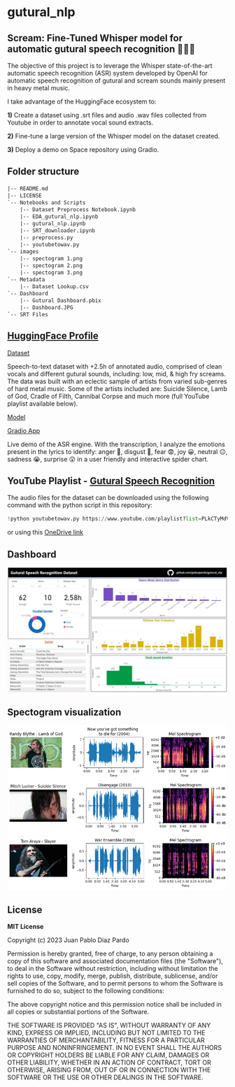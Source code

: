 # gutural_nlp

## Scream: Fine-Tuned Whisper model for automatic gutural speech recognition 🤟🤟🤟
The objective of this project is to leverage the Whisper state-of-the-art automatic speech recognition (ASR) system developed by OpenAI for automatic speech recognition of gutural and scream sounds mainly present in heavy metal music.

I take advantage of the HuggingFace ecosystem to:

**1)** Create a dataset using .srt files and audio .wav files collected from Youtube in order to annotate vocal sound extracts.

**2)** Fine-tune a large version of the Whisper model on the dataset created.

**3)** Deploy a demo on Space repository using Gradio.

## Folder structure

```
|-- README.md
|-- LICENSE
`-- Notebooks and Scripts
    |-- Dataset Preprocess Notebook.ipynb
    |-- EDA_gutural_nlp.ipynb
    |-- gutural_nlp.ipynb
    |-- SRT_downloader.ipynb
    |-- preprocess.py
    |-- youtubetowav.py
`-- images
    |-- spectogram 1.png
    |-- spectogram 2.png
    |-- spectogram 3.png
`-- Metadata
    |-- Dataset Lookup.csv
`-- Dashboard
    |-- Gutural Dashboard.pbix
    |-- Dashboard.JPG
`-- SRT Files
```
## [HuggingFace Profile](https://huggingface.co/jpdiazpardo)

[Dataset](https://huggingface.co/datasets/jpdiazpardo/guturalScream_metalVocals)

Speech-to-text dataset with +2.5h of annotated audio, comprised of clean vocals and different gutural sounds, including: low, mid, & high fry screams. The data was built with an eclectic sample of artists from varied sub-genres of hard metal music. Some of the artists included are: Suicide Silence, Lamb of God, Cradle of Filth, Cannibal Corpse and much more (full YouTube playlist available below).
  
[Model](https://huggingface.co/jpdiazpardo/whisper-tiny-metal)
  
[Gradio App](https://huggingface.co/spaces/jpdiazpardo/jpdiazpardo-whisper-tiny-metal)

Live demo of the ASR engine. With the transcription, I analyze the emotions present in the lyrics to identify: anger 🤬, disgust 🤢, fear 😨, joy 😀, neutral 😐, sadness 😭, surprise 😲 in a user friendly and interactive spider chart.

## YouTube Playlist - [Gutural Speech Recognition](https://www.youtube.com/playlist?list=PLkCTyMdVt0AHgp-80jqskjUtfHo-Ht4xy)
The audio files for the dataset can be downloaded using the following command with the python script in this repository:
```python
!python youtubetowav.py https://www.youtube.com/playlist?list=PLkCTyMdVt0AHgp-80jqskjUtfHo-Ht4xy
```
or using this [OneDrive link](https://livejaverianaedu-my.sharepoint.com/:f:/g/personal/juandiazp_javeriana_edu_co/EgXL8iZjxP9HsGKI7cbtMNMBOZJYtdVogvN_zX5-p8uC9A?e=gSJ6vR)

## Dashboard
![Alt text](Dashboard/Dashboard.JPG?raw=true)

## Spectogram visualization
![Alt text](images/spectogram_1.png?raw=true)
![Alt text](images/spectogram_2.png?raw=true)
![Alt text](images/spectogram_3.png?raw=true)

## License
**MIT License**

Copyright (c) 2023 Juan Pablo Díaz Pardo

Permission is hereby granted, free of charge, to any person obtaining a copy
of this software and associated documentation files (the "Software"), to deal
in the Software without restriction, including without limitation the rights
to use, copy, modify, merge, publish, distribute, sublicense, and/or sell
copies of the Software, and to permit persons to whom the Software is
furnished to do so, subject to the following conditions:

The above copyright notice and this permission notice shall be included in all
copies or substantial portions of the Software.

THE SOFTWARE IS PROVIDED "AS IS", WITHOUT WARRANTY OF ANY KIND, EXPRESS OR
IMPLIED, INCLUDING BUT NOT LIMITED TO THE WARRANTIES OF MERCHANTABILITY,
FITNESS FOR A PARTICULAR PURPOSE AND NONINFRINGEMENT. IN NO EVENT SHALL THE
AUTHORS OR COPYRIGHT HOLDERS BE LIABLE FOR ANY CLAIM, DAMAGES OR OTHER
LIABILITY, WHETHER IN AN ACTION OF CONTRACT, TORT OR OTHERWISE, ARISING FROM,
OUT OF OR IN CONNECTION WITH THE SOFTWARE OR THE USE OR OTHER DEALINGS IN THE
SOFTWARE.
